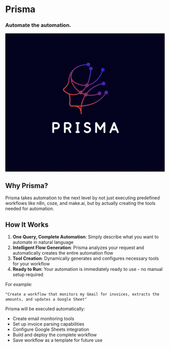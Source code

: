 # Prisma
### Automate the automation.
<img src="prisma logo.png" alt="Prisma Logo"/>

## Why Prisma?

Prisma takes automation to the next level by not just executing predefined workflows like n8n, coze, and make.ai, but by actually creating the tools needed for automation.

## How It Works

1. **One Query, Complete Automation**: Simply describe what you want to automate in natural language
2. **Intelligent Flow Generation**: Prisma analyzes your request and automatically creates the entire automation flow
3. **Tool Creation**: Dynamically generates and configures necessary tools for your workflow
4. **Ready to Run**: Your automation is immediately ready to use - no manual setup required

For example:
```text
"Create a workflow that monitors my Gmail for invoices, extracts the amounts, and updates a Google Sheet"
```
Prisma will be executed automatically:
- Create email monitoring tools
- Set up invoice parsing capabilities
- Configure Google Sheets integration
- Build and deploy the complete workflow
- Save workflow as a template for future use
